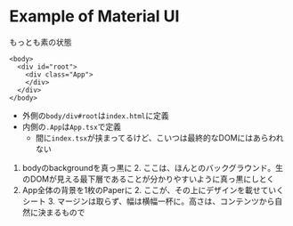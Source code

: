 # Example of Material UI

もっとも素の状態

```
<body>
  <div id="root">
    <div class="App">
    </div>
  </div>
</body>
```

- 外側の`body/div#root`は`index.html`に定義
- 内側の`.App`は`App.tsx`で定義
  - 間に`index.tsx`が挟まってるけど、こいつは最終的なDOMにはあらわれない

1. bodyのbackgroundを真っ黒に
   2. ここは、ほんとのバックグラウンド。生のDOMが見える最下層であることが分かりやすいように真っ黒にしとく
1. App全体の背景を1枚のPaperに
   2. ここが、その上にデザインを載せていくシート
   3. マージンは取らず、幅は横幅一杯に。高さは、コンテンツから自然に決まるもので
